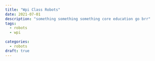 ```yaml
---
title: "Wpi Class Robots"
date: 2021-07-01
description: "something something something core education go brr"
tags:
  - robots
  - wpi 
  
categories:
  - robots
draft: true
---
```

